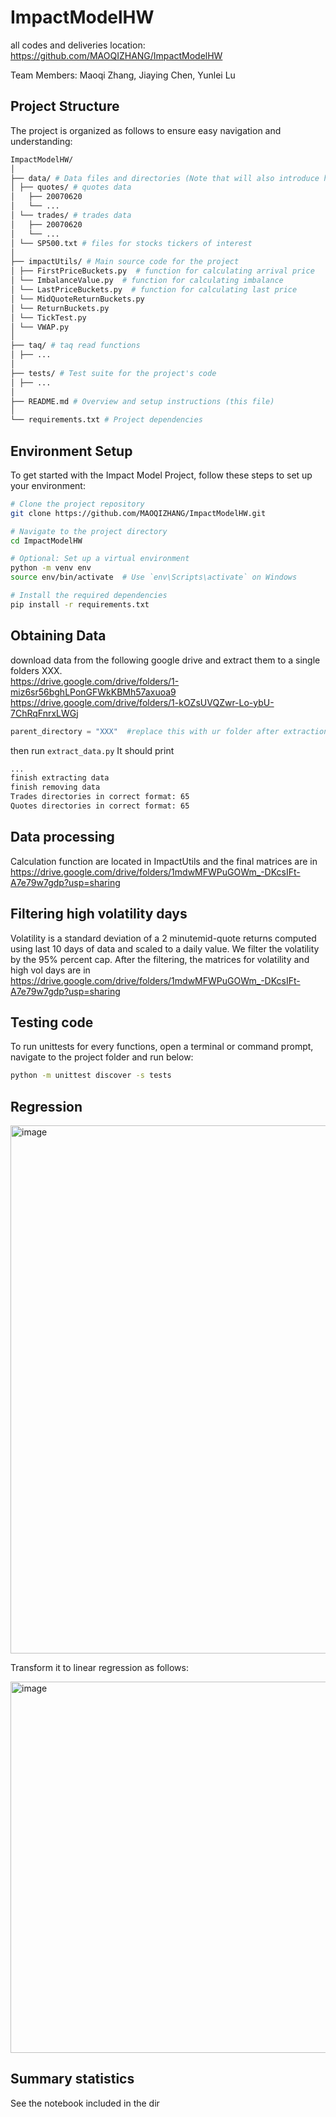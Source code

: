# ImpactModelHW
all codes and deliveries location:
https://github.com/MAOQIZHANG/ImpactModelHW

Team Members:
Maoqi Zhang, Jiaying Chen, Yunlei Lu  

## Project Structure
The project is organized as follows to ensure easy navigation and understanding:
```bash
ImpactModelHW/  
│  
├── data/ # Data files and directories (Note that will also introduce how the data is downloaded in section 1.2)  
│ ├── quotes/ # quotes data
│   ├── 20070620
│   └── ...
│ └── trades/ # trades data
│   ├── 20070620
│   └── ...
│ └── SP500.txt # files for stocks tickers of interest  
│  
├── impactUtils/ # Main source code for the project  
│ ├── FirstPriceBuckets.py  # function for calculating arrival price
│ └── ImbalanceValue.py  # function for calculating imbalance
│ └── LastPriceBuckets.py  # function for calculating last price
│ └── MidQuoteReturnBuckets.py  
│ └── ReturnBuckets.py  
│ └── TickTest.py  
│ └── VWAP.py  
│
├── taq/ # taq read functions  
│ ├── ... 
│  
├── tests/ # Test suite for the project's code  
│ ├── ...  
│  
├── README.md # Overview and setup instructions (this file)  
│  
└── requirements.txt # Project dependencies  
```

## Environment Setup

To get started with the Impact Model Project, follow these steps to set up your environment:

```bash
# Clone the project repository
git clone https://github.com/MAOQIZHANG/ImpactModelHW.git

# Navigate to the project directory
cd ImpactModelHW

# Optional: Set up a virtual environment
python -m venv env
source env/bin/activate  # Use `env\Scripts\activate` on Windows

# Install the required dependencies
pip install -r requirements.txt
```
## Obtaining Data
download data from the following google drive and extract them to a single folders XXX.  
https://drive.google.com/drive/folders/1-miz6sr56bghLPonGFWkKBMh57axuoa9  
https://drive.google.com/drive/folders/1-kOZsUVQZwr-Lo-ybU-7ChRqFnrxLWGj  

```python
parent_directory = "XXX"  #replace this with ur folder after extraction
```
then run `extract_data.py`
It should print 
```bash
...
finish extracting data
finish removing data
Trades directories in correct format: 65
Quotes directories in correct format: 65
```
## Data processing
Calculation function are located in ImpactUtils and the final matrices are in 
https://drive.google.com/drive/folders/1mdwMFWPuGOWm_-DKcsIFt-A7e79w7gdp?usp=sharing  

## Filtering high volatility days
Volatility is a standard deviation of a 2 minutemid-quote returns computed using last 10 days of data and scaled to a daily value. 
We filter the volatility by the 95% percent cap.
After the filtering, the matrices for volatility and high vol days are in  
https://drive.google.com/drive/folders/1mdwMFWPuGOWm_-DKcsIFt-A7e79w7gdp?usp=sharing  

## Testing code 
To run unittests for every functions, open a terminal or command prompt, navigate to the project folder and run below:
```bash
python -m unittest discover -s tests
```
## Regression
<img width="845" alt="image" src="https://github.com/MAOQIZHANG/ImpactModelHW/assets/67251502/b0b0e6bb-92f6-4ff3-ada0-3c4f11c6582f">  

Transform it to linear regression as follows:   

<img width="594" alt="image" src="https://github.com/MAOQIZHANG/ImpactModelHW/assets/67251502/f817e84b-676d-4400-9812-d6692fe1f9a4">


## Summary statistics
See the notebook included in the dir



